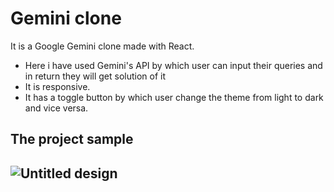# Gemini clone
It is a Google Gemini clone made with React.
- Here i have used Gemini's API by which user can input their queries and in return they will get solution of it
- It is responsive.
- It has a toggle button by which user change the theme from light to dark and vice versa.

<h2>
  The project sample
<h2/>

![Untitled design](https://github.com/user-attachments/assets/05381920-0bfa-43a2-99ad-e748d81ef755)
